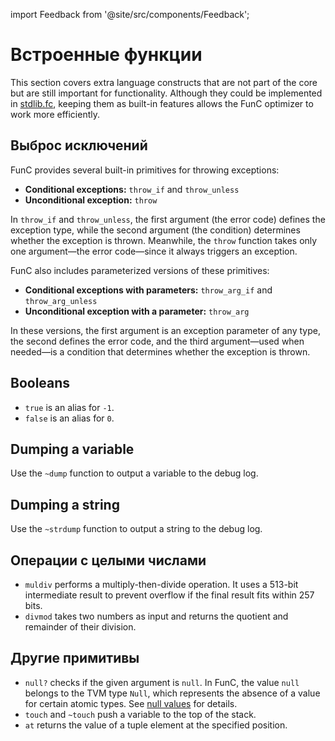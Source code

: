 import Feedback from '@site/src/components/Feedback';

# Встроенные функции

This section covers extra language constructs that are not part of the core but are still important for functionality.
Although they could be implemented in [stdlib.fc](/v3/documentation/smart-contracts/func/docs/stdlib/),
keeping them as built-in features allows the FunC optimizer to work more efficiently.

## Выброс исключений

FunC provides several built-in primitives for throwing exceptions:

- **Conditional exceptions:** `throw_if` and `throw_unless`
- **Unconditional exception:** `throw`

In `throw_if` and `throw_unless`, the first argument (the error code) defines the exception type,
while the second argument (the condition) determines whether the exception is thrown.
Meanwhile, the `throw` function takes only one argument—the error code—since it always triggers an exception.

FunC also includes parameterized versions of these primitives:

- **Conditional exceptions with parameters:** `throw_arg_if` and `throw_arg_unless`
- **Unconditional exception with a parameter:** `throw_arg`

In these versions, the first argument is an exception parameter of any type, the second defines the error code, and the third argument—used when needed—is a condition that determines whether the exception is thrown.

## Booleans

- `true` is an alias for `-1`.
- `false` is an alias for `0`.

## Dumping a variable

Use the `~dump` function to output a variable to the debug log.

## Dumping a string

Use the `~strdump` function to output a string to the debug log.

## Операции с целыми числами

- `muldiv` performs a multiply-then-divide operation.
  It uses a 513-bit intermediate result to prevent overflow if the final result fits within 257 bits.
- `divmod` takes two numbers as input and returns the quotient and remainder of their division.

## Другие примитивы

- `null?` checks if the given argument is `null`. In FunC, the value `null` belongs to the TVM type `Null`, which represents the absence of a value for certain atomic types. See [null values](/v3/documentation/smart-contracts/func/docs/types#null-values) for details.
- `touch` and `~touch` push a variable to the top of the stack.
- `at` returns the value of a tuple element at the specified position.
  <Feedback />


